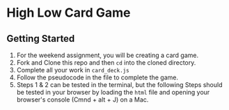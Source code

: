 # High Low Card Game

## Getting Started

1. For the weekend assignment, you will be creating a card game.
1. Fork and Clone this repo and then `cd` into the cloned directory. 
1. Complete all your work in `card_deck.js`
1. Follow the pseudocode in the file to complete the game.
1. Steps 1 & 2 can be tested in the terminal, but the following Steps should be tested in your browser by loading the `html` file and opening your browser's console (Cmnd + alt + J) on a Mac.
